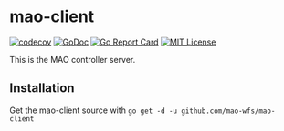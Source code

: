 # mao-client
[![codecov](https://codecov.io/gh/mao-wfs/mao-client/branch/master/graph/badge.svg)](https://codecov.io/gh/mao-wfs/mao-client)
[![GoDoc](https://godoc.org/github.com/mao-wfs/mao-client?status.svg)](https://godoc.org/github.com/mao-wfs/mao-client)
[![Go Report Card](https://goreportcard.com/badge/mao-wfs/mao-client)](https://goreportcard.com/report/mao-wfs/mao-client)
[![MIT License](http://img.shields.io/badge/license-MIT-blue.svg?style=flat)](LICENSE)

This is the MAO controller server.

## Installation
Get the mao-client source with `go get -d -u github.com/mao-wfs/mao-client`
